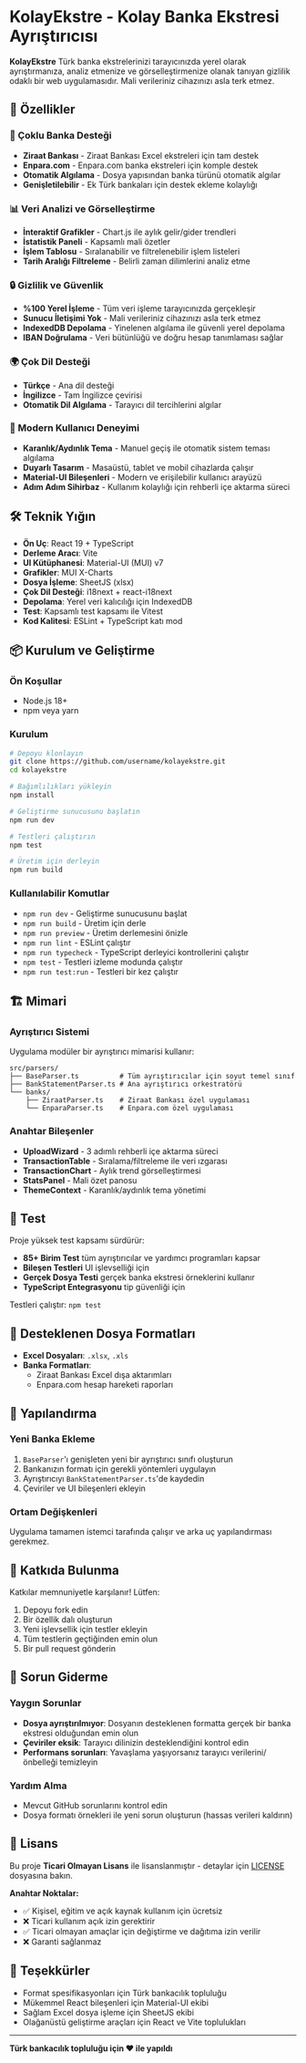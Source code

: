 # KolayEkstre - Kolay Banka Ekstresi Ayrıştırıcısı

**KolayEkstre** Türk banka ekstrelerinizi tarayıcınızda yerel olarak ayrıştırmanıza, analiz etmenize ve görselleştirmenize olanak tanıyan gizlilik odaklı bir web uygulamasıdır. Mali verileriniz cihazınızı asla terk etmez.

## 🚀 Özellikler

### 🏦 Çoklu Banka Desteği
- **Ziraat Bankası** - Ziraat Bankası Excel ekstreleri için tam destek
- **Enpara.com** - Enpara.com banka ekstreleri için komple destek
- **Otomatik Algılama** - Dosya yapısından banka türünü otomatik algılar
- **Genişletilebilir** - Ek Türk bankaları için destek ekleme kolaylığı

### 📊 Veri Analizi ve Görselleştirme
- **İnteraktif Grafikler** - Chart.js ile aylık gelir/gider trendleri
- **İstatistik Paneli** - Kapsamlı mali özetler
- **İşlem Tablosu** - Sıralanabilir ve filtrelenebilir işlem listeleri
- **Tarih Aralığı Filtreleme** - Belirli zaman dilimlerini analiz etme

### 🔒 Gizlilik ve Güvenlik
- **%100 Yerel İşleme** - Tüm veri işleme tarayıcınızda gerçekleşir
- **Sunucu İletişimi Yok** - Mali verileriniz cihazınızı asla terk etmez
- **IndexedDB Depolama** - Yinelenen algılama ile güvenli yerel depolama
- **IBAN Doğrulama** - Veri bütünlüğü ve doğru hesap tanımlaması sağlar

### 🌍 Çok Dil Desteği
- **Türkçe** - Ana dil desteği
- **İngilizce** - Tam İngilizce çevirisi
- **Otomatik Dil Algılama** - Tarayıcı dil tercihlerini algılar

### 🎨 Modern Kullanıcı Deneyimi
- **Karanlık/Aydınlık Tema** - Manuel geçiş ile otomatik sistem teması algılama
- **Duyarlı Tasarım** - Masaüstü, tablet ve mobil cihazlarda çalışır
- **Material-UI Bileşenleri** - Modern ve erişilebilir kullanıcı arayüzü
- **Adım Adım Sihirbaz** - Kullanım kolaylığı için rehberli içe aktarma süreci

## 🛠️ Teknik Yığın

- **Ön Uç**: React 19 + TypeScript
- **Derleme Aracı**: Vite
- **UI Kütüphanesi**: Material-UI (MUI) v7
- **Grafikler**: MUI X-Charts
- **Dosya İşleme**: SheetJS (xlsx)
- **Çok Dil Desteği**: i18next + react-i18next
- **Depolama**: Yerel veri kalıcılığı için IndexedDB
- **Test**: Kapsamlı test kapsamı ile Vitest
- **Kod Kalitesi**: ESLint + TypeScript katı mod

## 📦 Kurulum ve Geliştirme

### Ön Koşullar
- Node.js 18+ 
- npm veya yarn

### Kurulum
```bash
# Depoyu klonlayın
git clone https://github.com/username/kolayekstre.git
cd kolayekstre

# Bağımlılıkları yükleyin
npm install

# Geliştirme sunucusunu başlatın
npm run dev

# Testleri çalıştırın
npm test

# Üretim için derleyin
npm run build
```

### Kullanılabilir Komutlar
- `npm run dev` - Geliştirme sunucusunu başlat
- `npm run build` - Üretim için derle
- `npm run preview` - Üretim derlemesini önizle
- `npm run lint` - ESLint çalıştır
- `npm run typecheck` - TypeScript derleyici kontrollerini çalıştır
- `npm test` - Testleri izleme modunda çalıştır
- `npm run test:run` - Testleri bir kez çalıştır

## 🏗️ Mimari

### Ayrıştırıcı Sistemi
Uygulama modüler bir ayrıştırıcı mimarisi kullanır:

```
src/parsers/
├── BaseParser.ts          # Tüm ayrıştırıcılar için soyut temel sınıf
├── BankStatementParser.ts # Ana ayrıştırıcı orkestratörü
└── banks/
    ├── ZiraatParser.ts    # Ziraat Bankası özel uygulaması
    └── EnparaParser.ts    # Enpara.com özel uygulaması
```

### Anahtar Bileşenler
- **UploadWizard** - 3 adımlı rehberli içe aktarma süreci
- **TransactionTable** - Sıralama/filtreleme ile veri ızgarası
- **TransactionChart** - Aylık trend görselleştirmesi
- **StatsPanel** - Mali özet panosu
- **ThemeContext** - Karanlık/aydınlık tema yönetimi

## 🧪 Test

Proje yüksek test kapsamı sürdürür:
- **85+ Birim Test** tüm ayrıştırıcılar ve yardımcı programları kapsar
- **Bileşen Testleri** UI işlevselliği için
- **Gerçek Dosya Testi** gerçek banka ekstresi örneklerini kullanır
- **TypeScript Entegrasyonu** tip güvenliği için

Testleri çalıştır: `npm test`

## 📁 Desteklenen Dosya Formatları

- **Excel Dosyaları**: `.xlsx`, `.xls`
- **Banka Formatları**: 
  - Ziraat Bankası Excel dışa aktarımları
  - Enpara.com hesap hareketi raporları

## 🔧 Yapılandırma

### Yeni Banka Ekleme
1. `BaseParser`'ı genişleten yeni bir ayrıştırıcı sınıfı oluşturun
2. Bankanızın formatı için gerekli yöntemleri uygulayın
3. Ayrıştırıcıyı `BankStatementParser.ts`'de kaydedin
4. Çeviriler ve UI bileşenleri ekleyin

### Ortam Değişkenleri
Uygulama tamamen istemci tarafında çalışır ve arka uç yapılandırması gerekmez.

## 🤝 Katkıda Bulunma

Katkılar memnuniyetle karşılanır! Lütfen:
1. Depoyu fork edin
2. Bir özellik dalı oluşturun
3. Yeni işlevsellik için testler ekleyin
4. Tüm testlerin geçtiğinden emin olun
5. Bir pull request gönderin

## 🐛 Sorun Giderme

### Yaygın Sorunlar
- **Dosya ayrıştırılmıyor**: Dosyanın desteklenen formatta gerçek bir banka ekstresi olduğundan emin olun
- **Çeviriler eksik**: Tarayıcı dilinizin desteklendiğini kontrol edin
- **Performans sorunları**: Yavaşlama yaşıyorsanız tarayıcı verilerini/önbelleği temizleyin

### Yardım Alma
- Mevcut GitHub sorunlarını kontrol edin
- Dosya formatı örnekleri ile yeni sorun oluşturun (hassas verileri kaldırın)

## 📄 Lisans

Bu proje **Ticari Olmayan Lisans** ile lisanslanmıştır - detaylar için [LICENSE](LICENSE) dosyasına bakın.

**Anahtar Noktalar:**
- ✅ Kişisel, eğitim ve açık kaynak kullanım için ücretsiz
- ❌ Ticari kullanım açık izin gerektirir
- ✅ Ticari olmayan amaçlar için değiştirme ve dağıtıma izin verilir
- ❌ Garanti sağlanmaz

## 🙏 Teşekkürler

- Format spesifikasyonları için Türk bankacılık topluluğu
- Mükemmel React bileşenleri için Material-UI ekibi
- Sağlam Excel dosya işleme için SheetJS ekibi
- Olağanüstü geliştirme araçları için React ve Vite toplulukları

---

**Türk bankacılık topluluğu için ❤️ ile yapıldı**